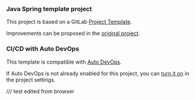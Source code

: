 ### Java Spring template project

This project is based on a GitLab [Project Template](https://docs.gitlab.com/ee/gitlab-basics/create-project.html).

Improvements can be proposed in the [original project](https://gitlab.com/gitlab-org/project-templates/spring).

### CI/CD with Auto DevOps

This template is compatible with [Auto DevOps](https://docs.gitlab.com/ee/topics/autodevops/).

If Auto DevOps is not already enabled for this project, you can [turn it on](https://docs.gitlab.com/ee/topics/autodevops/#enabling-auto-devops) in the project settings.

/// test edited from browser
